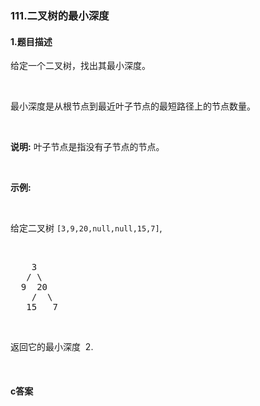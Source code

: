 ### 111.二叉树的最小深度

#### 1.题目描述

<p>给定一个二叉树，找出其最小深度。</p><br/><p>最小深度是从根节点到最近叶子节点的最短路径上的节点数量。</p><br/><p><strong>说明:</strong>&nbsp;叶子节点是指没有子节点的节点。</p><br/><p><strong>示例:</strong></p><br/><p>给定二叉树&nbsp;<code>[3,9,20,null,null,15,7]</code>,</p><br/><pre>    3<br/>   / \<br/>  9  20<br/>    /  \<br/>   15   7</pre><br/><p>返回它的最小深度 &nbsp;2.</p><br/>

#### c答案

```c

